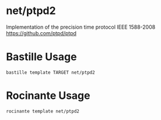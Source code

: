 # net/ptpd2
Implementation of the precision time protocol IEEE 1588-2008
https://github.com/ptpd/ptpd

# Bastille Usage
```shell
bastille template TARGET net/ptpd2
```

# Rocinante Usage
```shell
rocinante template net/ptpd2
```
